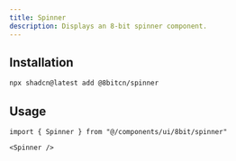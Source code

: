 ```yaml
---
title: Spinner
description: Displays an 8-bit spinner component.
---
```


## Installation

```bash
npx shadcn@latest add @8bitcn/spinner
```

## Usage

```tsx showLineNumbers
import { Spinner } from "@/components/ui/8bit/spinner"
```

```tsx showLineNumbers
<Spinner />
```
